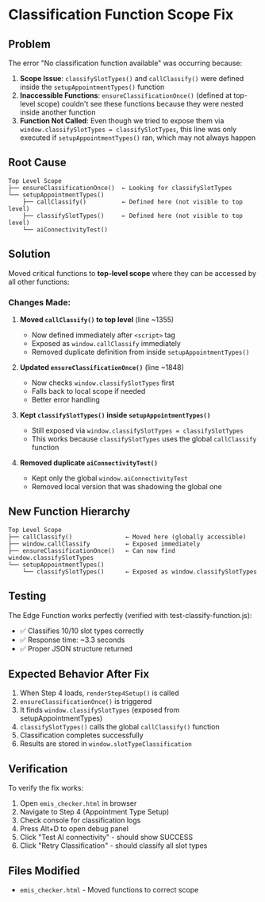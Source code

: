 # Classification Function Scope Fix

## Problem
The error "No classification function available" was occurring because:

1. **Scope Issue**: `classifySlotTypes()` and `callClassify()` were defined inside the `setupAppointmentTypes()` function
2. **Inaccessible Functions**: `ensureClassificationOnce()` (defined at top-level scope) couldn't see these functions because they were nested inside another function
3. **Function Not Called**: Even though we tried to expose them via `window.classifySlotTypes = classifySlotTypes`, this line was only executed if `setupAppointmentTypes()` ran, which may not always happen

## Root Cause
```
Top Level Scope
├── ensureClassificationOnce()  ← Looking for classifySlotTypes
└── setupAppointmentTypes()
    ├── callClassify()          ← Defined here (not visible to top level)
    ├── classifySlotTypes()     ← Defined here (not visible to top level)
    └── aiConnectivityTest()
```

## Solution
Moved critical functions to **top-level scope** where they can be accessed by all other functions:

### Changes Made:

1. **Moved `callClassify()` to top level** (line ~1355)
   - Now defined immediately after `<script>` tag
   - Exposed as `window.callClassify` immediately
   - Removed duplicate definition from inside `setupAppointmentTypes()`

2. **Updated `ensureClassificationOnce()`** (line ~1848)
   - Now checks `window.classifySlotTypes` first
   - Falls back to local scope if needed
   - Better error handling

3. **Kept `classifySlotTypes()` inside `setupAppointmentTypes()`** 
   - Still exposed via `window.classifySlotTypes = classifySlotTypes`
   - This works because `classifySlotTypes` uses the global `callClassify` function

4. **Removed duplicate `aiConnectivityTest()`**
   - Kept only the global `window.aiConnectivityTest`
   - Removed local version that was shadowing the global one

## New Function Hierarchy
```
Top Level Scope
├── callClassify()               ← Moved here (globally accessible)
├── window.callClassify          ← Exposed immediately
├── ensureClassificationOnce()   ← Can now find window.classifySlotTypes
└── setupAppointmentTypes()
    └── classifySlotTypes()      ← Exposed as window.classifySlotTypes
```

## Testing
The Edge Function works perfectly (verified with test-classify-function.js):
- ✅ Classifies 10/10 slot types correctly
- ✅ Response time: ~3.3 seconds
- ✅ Proper JSON structure returned

## Expected Behavior After Fix
1. When Step 4 loads, `renderStep4Setup()` is called
2. `ensureClassificationOnce()` is triggered
3. It finds `window.classifySlotTypes` (exposed from setupAppointmentTypes)
4. `classifySlotTypes()` calls the global `callClassify()` function
5. Classification completes successfully
6. Results are stored in `window.slotTypeClassification`

## Verification
To verify the fix works:
1. Open `emis_checker.html` in browser
2. Navigate to Step 4 (Appointment Type Setup)
3. Check console for classification logs
4. Press Alt+D to open debug panel
5. Click "Test AI connectivity" - should show SUCCESS
6. Click "Retry Classification" - should classify all slot types

## Files Modified
- `emis_checker.html` - Moved functions to correct scope
